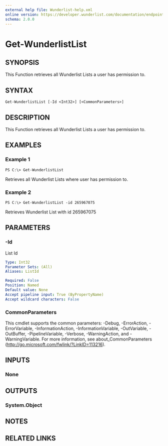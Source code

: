```yaml
---
external help file: Wunderlist-help.xml
online version: https://developer.wunderlist.com/documentation/endpoints/list
schema: 2.0.0
---
```


# Get-WunderlistList

## SYNOPSIS
This Function retrieves all Wunderlist Lists a user has permission to.

## SYNTAX

```
Get-WunderlistList [-Id <Int32>] [<CommonParameters>]
```

## DESCRIPTION
This Function retrieves all Wunderlist Lists a user has permission to.

## EXAMPLES

### Example 1
```
PS C:\> Get-WunderlistList
```

Retrieves all Wunderlist Lists where user has permission to.

### Example 2
```
PS C:\> Get-WunderlistList -id 265967075
```

Retrieves Wunderlist List with id 265967075

## PARAMETERS

### -Id
List Id

```yaml
Type: Int32
Parameter Sets: (All)
Aliases: ListId

Required: False
Position: Named
Default value: None
Accept pipeline input: True (ByPropertyName)
Accept wildcard characters: False
```

### CommonParameters
This cmdlet supports the common parameters: -Debug, -ErrorAction, -ErrorVariable, -InformationAction, -InformationVariable, -OutVariable, -OutBuffer, -PipelineVariable, -Verbose, -WarningAction, and -WarningVariable. For more information, see about_CommonParameters (http://go.microsoft.com/fwlink/?LinkID=113216).

## INPUTS

### None

## OUTPUTS

### System.Object

## NOTES

## RELATED LINKS

